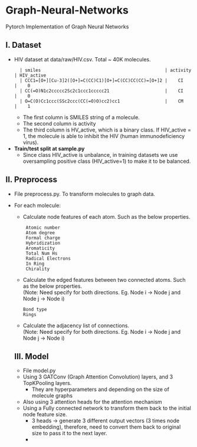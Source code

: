 # Graph-Neural-Networks
Pytorch Implementation of Graph Neural Networks  
## I. Dataset  
- HIV dataset at data/raw/HIV.csv. Total ~ 40K molecules.  
  ```
    | smiles                                               | activity | HIV_active  
    | CCC1=[O+][Cu-3]2([O+]=C(CC)C1)[O+]=C(CC)CC(CC)=[O+]2 |    CI    |    0
    | CC(=O)N1c2ccccc2Sc2c1ccc1ccccc21                     |    CI    |    0  
    | O=C(O)Cc1ccc(SSc2ccc(CC(=O)O)cc2)cc1                 |    CM    |    1  
  ```  
  - The first column is SMILES string of a molecule. 
  - The second column is activity
  - The third column is HV_active, which is a binary class. If HIV_active = 1, the molecule is able to inhibit the HIV (human immunodeficiency virus).  
- <b>Train/test split at sample.py</b>
  - Since class HIV_active is unbalance, in training datasets we use oversampling positive class (HIV_active=1) to make it to be balanced.
## II. Preprocess  
- File preprocess.py. To transform molecules to graph data.  
- For each molecule:  
  - Calculate node features of each atom. Such as the below properties.  
    ```
     Atomic number
     Atom degree
     Formal charge
     Hybridization
     Aromaticity
     Total Num Hs
     Radical Electrons
     In Ring
     Chirality  
    ```  
  - Calculate the edged features between two connected atoms. Such as the below properties.  
    (Note: Need specify for both directions. Eg. Node i -> Node j and Node j -> Node i)
    ```  
    Bond type
    Rings
    ```    
  - Calculate the adjacency list of connections.   
  (Note: Need specify for both directions. Eg. Node i -> Node j and Node j -> Node i)  
  
  ## III. Model  
  - File model.py  
  - Using 3 GATConv (Graph Attention Convolution) layers, and 3 TopKPooling layers.  
    - They are hyperparameters and depending on the size of molecule graphs  
   - Also using 3 attention heads for the attention mechanism  
   - Using a Fully connected network to transform them back to the initial node feature size.  
     - 3 heads -> generate 3 different output vectors (3 times node embedding), therefore, need to convert them back to original size to pass it to the next layer.  
     - 
